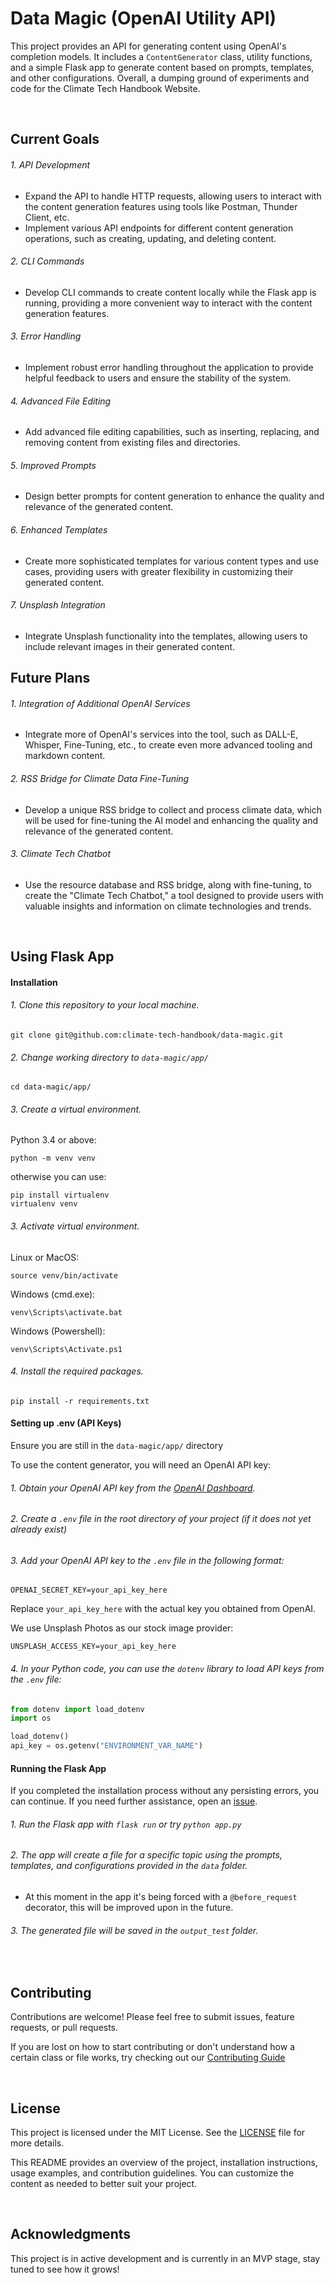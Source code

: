# Data Magic (OpenAI Utility API)

This project provides an API for generating content using OpenAI's completion models. It includes a `ContentGenerator` class, utility functions, and a simple Flask app to generate content based on prompts, templates, and other configurations. Overall, a dumping ground of experiments and code for the Climate Tech Handbook Website.


<br>


<!-- Goals Section -->
## Current Goals

###### 1. API Development

- Expand the API to handle HTTP requests, allowing users to interact with the content generation features using tools like Postman, Thunder Client, etc.
- Implement various API endpoints for different content generation operations, such as creating, updating, and deleting content.

###### 2. CLI Commands

- Develop CLI commands to create content locally while the Flask app is running, providing a more convenient way to interact with the content generation features.

###### 3. Error Handling

- Implement robust error handling throughout the application to provide helpful feedback to users and ensure the stability of the system.

###### 4. Advanced File Editing

- Add advanced file editing capabilities, such as inserting, replacing, and removing content from existing files and directories.

###### 5. Improved Prompts

- Design better prompts for content generation to enhance the quality and relevance of the generated content.

###### 6. Enhanced Templates

- Create more sophisticated templates for various content types and use cases, providing users with greater flexibility in customizing their generated content.

###### 7. Unsplash Integration

- Integrate Unsplash functionality into the templates, allowing users to include relevant images in their generated content.

## Future Plans

###### 1. Integration of Additional OpenAI Services

- Integrate more of OpenAI's services into the tool, such as DALL-E, Whisper, Fine-Tuning, etc., to create even more advanced tooling and markdown content.

###### 2. RSS Bridge for Climate Data Fine-Tuning

- Develop a unique RSS bridge to collect and process climate data, which will be used for fine-tuning the AI model and enhancing the quality and relevance of the generated content.

###### 3. Climate Tech Chatbot

- Use the resource database and RSS bridge, along with fine-tuning, to create the "Climate Tech Chatbot," a tool designed to provide users with valuable insights and information on climate technologies and trends.


<br>


<!-- Flask installation and setup section below.-->
## Using Flask App

#### Installation

###### 1. Clone this repository to your local machine.

```
git clone git@github.com:climate-tech-handbook/data-magic.git
```

###### 2. Change working directory to `data-magic/app/`

```
cd data-magic/app/
```

###### 3. Create a virtual environment.

Python 3.4 or above:

```
python -m venv venv
```

otherwise you can use:

```
pip install virtualenv
virtualenv venv
```

###### 3. Activate virtual environment.

Linux or MacOS:

```
source venv/bin/activate
```

Windows (cmd.exe):

```
venv\Scripts\activate.bat
```

Windows (Powershell):

```
venv\Scripts\Activate.ps1
```

###### 4. Install the required packages. 

```
pip install -r requirements.txt
```

#### Setting up .env (API Keys)

Ensure you are still in the `data-magic/app/` directory

To use the content generator, you will need an OpenAI API key:

###### 1. Obtain your OpenAI API key from the [OpenAI Dashboard](https://beta.openai.com/signup/).
###### 2. Create a `.env` file in the root directory of your project (if it does not yet already exist)
###### 3. Add your OpenAI API key to the `.env` file in the following format:

```
OPENAI_SECRET_KEY=your_api_key_here
```

Replace `your_api_key_here` with the actual key you obtained from OpenAI.

We use Unsplash Photos as our stock image provider:

```
UNSPLASH_ACCESS_KEY=your_api_key_here
```

###### 4. In your Python code, you can use the `dotenv` library to load API keys from the `.env` file:

```python
from dotenv import load_dotenv
import os

load_dotenv()
api_key = os.getenv("ENVIRONMENT_VAR_NAME")
```

#### Running the Flask App

If you completed the installation process without any persisting errors, you can continue. If you need further assistance, open an [issue](https://github.com/climate-tech-handbook/data-magic/issues/new).

###### 1. Run the Flask app with `flask run` or try `python app.py`
###### 2. The app will create a file for a specific topic using the prompts, templates, and configurations provided in the `data` folder.
   - At this moment in the app it's being forced with a `@before_request` decorator, this will be improved upon in the future.
###### 3. The generated file will be saved in the `output_test` folder.

<!-- Flask installation and setup section complete.-->

<br>

## Contributing

Contributions are welcome! Please feel free to submit issues, feature requests, or pull requests.

If you are lost on how to start contributing or don't understand how a certain class or file works, try checking out our [Contributing Guide](CONTRIBUTING.md)

<br>

## License

This project is licensed under the MIT License. See the [LICENSE](LICENSE) file for more details.

This README provides an overview of the project, installation instructions, usage examples, and contribution guidelines. You can customize the content as needed to better suit your project.

<br>

## Acknowledgments

This project is in active development and is currently in an MVP stage, stay tuned to see how it grows!

<!-- Insert additional acks -->
